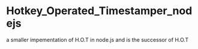 # Hotkey_Operated_Timestamper_nodejs
a smaller impementation of H.O.T in node.js and is the successor of H.O.T
